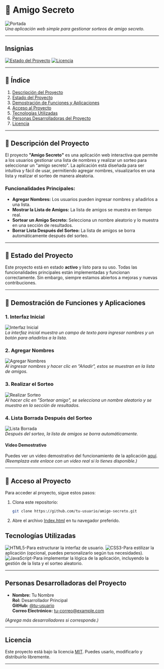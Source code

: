 # 🎉 Amigo Secreto

![Portada](https://via.placeholder.com/800x400?text=Amigo+Secreto)  
*Una aplicación web simple para gestionar sorteos de amigo secreto.*

---

## Insignias

[![Estado del Proyecto](https://img.shields.io/badge/Estado-Activo-brightgreen)](https://github.com/tu-usuario/amigo-secreto)
[![Licencia](https://img.shields.io/badge/Licencia-MIT-blue)](https://opensource.org/licenses/MIT)

---

## 📑 Índice

1. [Descripción del Proyecto](#descripción-del-proyecto)
2. [Estado del Proyecto](#estado-del-proyecto)
3. [Demostración de Funciones y Aplicaciones](#demostración-de-funciones-y-aplicaciones)
4. [Acceso al Proyecto](#acceso-al-proyecto)
5. [Tecnologías Utilizadas](#tecnologías-utilizadas)
6. [Personas Desarrolladoras del Proyecto](#personas-desarrolladoras-del-proyecto)
7. [Licencia](#licencia)

---

## 📝 Descripción del Proyecto

El proyecto **"Amigo Secreto"** es una aplicación web interactiva que permite a los usuarios gestionar una lista de nombres y realizar un sorteo para seleccionar un "amigo secreto". La aplicación está diseñada para ser intuitiva y fácil de usar, permitiendo agregar nombres, visualizarlos en una lista y realizar el sorteo de manera aleatoria.

### Funcionalidades Principales:
- **Agregar Nombres:** Los usuarios pueden ingresar nombres y añadirlos a una lista.
- **Mostrar la Lista de Amigos:** La lista de amigos se muestra en tiempo real.
- **Sortear un Amigo Secreto:** Selecciona un nombre aleatorio y lo muestra en una sección de resultados.
- **Borrar Lista Después del Sorteo:** La lista de amigos se borra automáticamente después del sorteo.

---

## 🚀 Estado del Proyecto

Este proyecto está en estado **activo** y listo para su uso. Todas las funcionalidades principales están implementadas y funcionan correctamente. Sin embargo, siempre estamos abiertos a mejoras y nuevas contribuciones.

---

## 🎥 Demostración de Funciones y Aplicaciones

### 1. Interfaz Inicial
![Interfaz Inicial](https://via.placeholder.com/600x400?text=Interfaz+Inicial)  
*La interfaz inicial muestra un campo de texto para ingresar nombres y un botón para añadirlos a la lista.*

### 2. Agregar Nombres
![Agregar Nombres](https://via.placeholder.com/600x400?text=Agregar+Nombres)  
*Al ingresar nombres y hacer clic en "Añadir", estos se muestran en la lista de amigos.*

### 3. Realizar el Sorteo
![Realizar Sorteo](https://via.placeholder.com/600x400?text=Realizar+Sorteo)  
*Al hacer clic en "Sortear amigo", se selecciona un nombre aleatorio y se muestra en la sección de resultados.*

### 4. Lista Borrada Después del Sorteo
![Lista Borrada](https://via.placeholder.com/600x400?text=Lista+Borrada)  
*Después del sorteo, la lista de amigos se borra automáticamente.*

#### Video Demostrativo
Puedes ver un video demostrativo del funcionamiento de la aplicación [aquí](https://www.youtube.com/watch?v=placeholder). *(Reemplaza este enlace con un video real si lo tienes disponible.)*

---

## 🔗 Acceso al Proyecto

Para acceder al proyecto, sigue estos pasos:

1. Clona este repositorio:
   ```bash
   git clone https://github.com/tu-usuario/amigo-secreto.git
2. Abre el archivo [Index.html](#index.html) en tu navegador preferido.

## Tecnologías Utilizadas

![HTML5](https://img.shields.io/badge/HTML5-E34F26?style=for-the-badge&logo=html5&logoColor=white)-Para estructurar la interfaz de usuario.
![CSS3](https://img.shields.io/badge/CSS3-1572B6?style=for-the-badge&logo=css3&logoColor=white)-Para estilizar la aplicación (opcional, puedes personalizarlo según tus necesidades).
![JavaScript](https://img.shields.io/badge/JavaScript-F7DF1E?style=for-the-badge&logo=javascript&logoColor=black)-Para implementar la lógica de la aplicación, incluyendo la gestión de la lista y el sorteo aleatorio.
 

---

## Personas Desarrolladoras del Proyecto

- **Nombre:** Tu Nombre  
  **Rol:** Desarrollador Principal  
  **GitHub:** [@tu-usuario](https://github.com/tu-usuario)  
  **Correo Electrónico:** tu-correo@example.com  

*(Agrega más desarrolladores si corresponde.)*

---

## Licencia

Este proyecto está bajo la licencia [MIT](https://opensource.org/licenses/MIT). Puedes usarlo, modificarlo y distribuirlo libremente.

---

